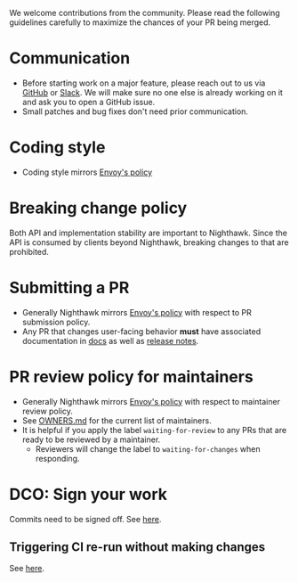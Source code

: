 We welcome contributions from the community. Please read the following guidelines carefully to
maximize the chances of your PR being merged.

# Communication

* Before starting work on a major feature, please reach out to us via [GitHub](https://github.com/envoyproxy/nighthawk) or [Slack](https://envoyproxy.slack.com/archives/CDX3CGTT9). We will make sure no one else is already working on it and ask you to open a GitHub issue.
* Small patches and bug fixes don't need prior communication.

# Coding style

* Coding style mirrors [Envoy's policy](https://github.com/envoyproxy/envoy/blob/main/STYLE.md)

# Breaking change policy

Both API and implementation stability are important to Nighthawk. Since the API is consumed by clients beyond Nighthawk, breaking changes to that are prohibited.

# Submitting a PR

* Generally Nighthawk mirrors [Envoy's policy](https://github.com/envoyproxy/envoy/blob/main/CONTRIBUTING.md#submitting-a-pr) with respect to PR submission policy.
* Any PR that changes user-facing behavior **must** have associated documentation in [docs](docs) as
  well as [release notes](docs/root/version_history.md).

# PR review policy for maintainers

* Generally Nighthawk mirrors [Envoy's policy](https://github.com/envoyproxy/envoy/blob/main/CONTRIBUTING.md#pr-review-policy-for-maintainers) with respect to maintainer review policy.
* See [OWNERS.md](OWNERS.md) for the current list of maintainers.
* It is helpful if you apply the label `waiting-for-review` to any PRs that are ready to be reviewed by a maintainer.
  * Reviewers will change the label to `waiting-for-changes` when responding.

# DCO: Sign your work

Commits need to be signed off. See [here](https://github.com/envoyproxy/envoy/blob/main/CONTRIBUTING.md#dco-sign-your-work).


## Triggering CI re-run without making changes

See [here](https://github.com/envoyproxy/envoy/blob/main/CONTRIBUTING.md#triggering-ci-re-run-without-making-changes).
